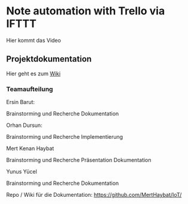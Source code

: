 <h1> Note automation with Trello via IFTTT</h1>

Hier kommt das Video


<h2>Projektdokumentation</h2>

Hier geht es zum <a href="https://github.com/MertHaybat/IoT/wiki">Wiki</a>

<h3>Teamaufteilung</h3>

Ersin Barut:

Brainstorming und Recherche
Dokumentation

Orhan Dursun:

Brainstorming und Recherche
Implementierung

Mert Kenan Haybat

Brainstorming und Recherche
Präsentation
Dokumentation

Yunus Yücel

Brainstorming und Recherche
Dokumentation


Repo / Wiki für die Dokumentation: https://github.com/MertHaybat/IoT/
